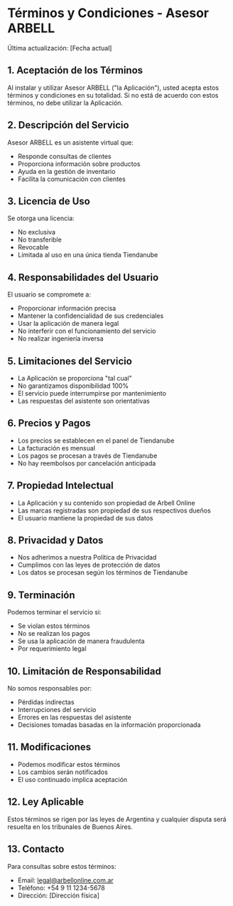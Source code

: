 # Términos y Condiciones - Asesor ARBELL

Última actualización: [Fecha actual]

## 1. Aceptación de los Términos

Al instalar y utilizar Asesor ARBELL ("la Aplicación"), usted acepta estos términos y condiciones en su totalidad. Si no está de acuerdo con estos términos, no debe utilizar la Aplicación.

## 2. Descripción del Servicio

Asesor ARBELL es un asistente virtual que:
- Responde consultas de clientes
- Proporciona información sobre productos
- Ayuda en la gestión de inventario
- Facilita la comunicación con clientes

## 3. Licencia de Uso

Se otorga una licencia:
- No exclusiva
- No transferible
- Revocable
- Limitada al uso en una única tienda Tiendanube

## 4. Responsabilidades del Usuario

El usuario se compromete a:
- Proporcionar información precisa
- Mantener la confidencialidad de sus credenciales
- Usar la aplicación de manera legal
- No interferir con el funcionamiento del servicio
- No realizar ingeniería inversa

## 5. Limitaciones del Servicio

- La Aplicación se proporciona "tal cual"
- No garantizamos disponibilidad 100%
- El servicio puede interrumpirse por mantenimiento
- Las respuestas del asistente son orientativas

## 6. Precios y Pagos

- Los precios se establecen en el panel de Tiendanube
- La facturación es mensual
- Los pagos se procesan a través de Tiendanube
- No hay reembolsos por cancelación anticipada

## 7. Propiedad Intelectual

- La Aplicación y su contenido son propiedad de Arbell Online
- Las marcas registradas son propiedad de sus respectivos dueños
- El usuario mantiene la propiedad de sus datos

## 8. Privacidad y Datos

- Nos adherimos a nuestra Política de Privacidad
- Cumplimos con las leyes de protección de datos
- Los datos se procesan según los términos de Tiendanube

## 9. Terminación

Podemos terminar el servicio si:
- Se violan estos términos
- No se realizan los pagos
- Se usa la aplicación de manera fraudulenta
- Por requerimiento legal

## 10. Limitación de Responsabilidad

No somos responsables por:
- Pérdidas indirectas
- Interrupciones del servicio
- Errores en las respuestas del asistente
- Decisiones tomadas basadas en la información proporcionada

## 11. Modificaciones

- Podemos modificar estos términos
- Los cambios serán notificados
- El uso continuado implica aceptación

## 12. Ley Aplicable

Estos términos se rigen por las leyes de Argentina y cualquier disputa será resuelta en los tribunales de Buenos Aires.

## 13. Contacto

Para consultas sobre estos términos:
- Email: legal@arbellonline.com.ar
- Teléfono: +54 9 11 1234-5678
- Dirección: [Dirección física] 